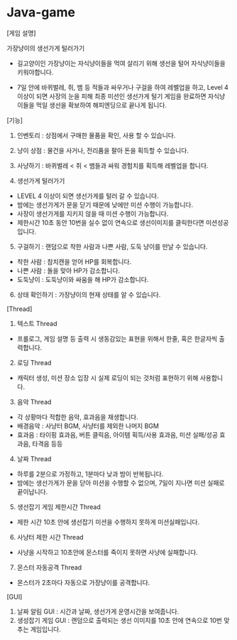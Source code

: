 # Java-game

 [게임 설명]
 
 가장냥이의 생선가게 털러가기

- 길고양이인 가장냥이는 자식냥이들을 먹여 살리기 위해 생선을 털어 자식냥이들을 키워야합니다.

- 7일 안에 바퀴벌레, 쥐, 뱀 등 적들과 싸우거나 구걸을 하여 레벨업을 하고, Level 4 이상이 되면 사장의 눈을 피해 최종 미션인 생선가게 털기 게임을 완료하면 자식냥이들을 먹일 생선을 확보하여 해피엔딩으로 끝나게 됩니다.

 [기능]

1) 인벤토리 : 상점에서 구매한 물품을 확인, 사용 할 수 있습니다.

2) 냥이 상점 : 물건을 사거나, 전리품을 팔아 돈을 획득할 수 있습니다.

3) 사냥하기 : 바퀴벌레 < 쥐 < 뱀들과 싸워 경험치를 획득해 레벨업을 합니다.

4) 생선가게 털러가기
- LEVEL 4 이상이 되면 생선가게를 털러 갈 수 있습니다.
- 밤에는 생선가게가 문을 닫기 때문에 낮에만 미션 수행이 가능합니다.
- 사장이 생선가게를 지키지 않을 때 미션 수행이 가능합니다.
- 제한시간 10초 동안 10번을 실수 없이 연속으로 생선이미지를 클릭한다면 미션성공입니다.

5) 구걸하기 : 랜덤으로 착한 사람과 나쁜 사람, 도둑 냥이를 만날 수 있습니다.
- 착한 사람 : 참치캔을 얻어 HP를 회복합니다.
- 나쁜 사람 : 돌을 맞아 HP가 감소합니다.
- 도둑냥이 : 도둑냥이와 싸움을 해 HP가 감소합니다.

6) 상태 확인하기 : 가장냥이의 현재 상태를 알 수 있습니다.

 [Thread]

1) 텍스트 Thread
- 프롤로그, 게임 설명 등 출력 시 생동감있는 표현을 위해서 한줄, 혹은 한글자씩 출력합니다.

2) 로딩 Thread
- 캐릭터 생성, 미션 장소 입장 시 실제 로딩이 되는 것처럼 표현하기 위해 사용합니다.

3) 음악 Thread
- 각 상황마다 적합한 음악, 효과음을 재생합니다.
- 배경음악 : 사냥터 BGM, 사냥터를 제외한 나머지 BGM
- 효과음 : 타이핑 효과음, 버튼 클릭음, 아이템 획득/사용 효과음, 미션 실패/성공 효과음, 타격음 등등

4) 날짜 Thread
- 하루를 2분으로 가정하고, 1분마다 낮과 밤이 반복됩니다.
- 밤에는 생선가게가 문을 닫아 미션을 수행할 수 없으며, 7일이 지나면 미션 실패로 끝이납니다.

5) 생선잡기 게임 제한시간 Thread
- 제한 시간 10초 안에 생선잡기 미션을 수행하지 못하게 미션실패입니다.

6) 사냥터 제한 시간 Thread
- 사냥을 시작하고 10초안에 몬스터를 죽이지 못하면 사냥에 실패합니다.

7) 몬스터 자동공격 Thread
- 몬스터가 2초마다 자동으로 가장냥이를 공격합니다.

 [GUI]

1) 날짜 알림 GUI : 시간과 날짜, 생선가게 운영시간을 보여줍니다.
2) 생성잡기 게임 GUI : 랜덤으로 출력되는 생선 이미지를 10초 안에 연속으로 10번 맞추는 게임입니다. 

            
